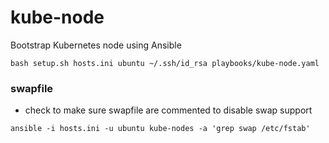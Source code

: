 # kube-node

Bootstrap Kubernetes node using Ansible

```
bash setup.sh hosts.ini ubuntu ~/.ssh/id_rsa playbooks/kube-node.yaml
```

### swapfile

- check to make sure swapfile are commented to disable swap support

```
ansible -i hosts.ini -u ubuntu kube-nodes -a 'grep swap /etc/fstab'
```

